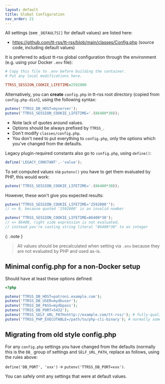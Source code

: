 ```yaml
---
layout: default
title: Global Configuration
nav_order: 21
---
```


All settings (see `_DEFAULTS[]` for default values) are listed here:

- <https://github.com/tt-rss/tt-rss/blob/main/classes/Config.php> (source code, including default values)

It is preferred to adjust tt-rss global configuration through the environment (e.g. using your Docker `.env` file):

```ini
# Copy this file to .env before building the container.
# Put any local modifications here.

TTRSS_SESSION_COOKIE_LIFETIME=2592000
```

Alternatively, you can **create** `config.php` in tt-rss root directory (copied from `config.php-dist`), using the following syntax:

```js
putenv('TTRSS_DB_HOST=myserver');
putenv('TTRSS_SESSION_COOKIE_LIFETIME='.(86400*30));
```

- Note lack of quotes around values.
- Options should be always prefixed by `TTRSS_`.
- Don't modify `classes/config.php`.
- You don't need to put everything to `config.php`, only the options which you've changed from the defaults.

Legacy plugin-required constants also go to `config.php`, using `define()`:

```js
define('LEGACY_CONSTANT',-'value');
```

To set computed values via `putenv()` you have to get them evaluated by PHP, this would work:

```js
putenv('TTRSS_SESSION_COOKIE_LIFETIME='.(86400*30));
```

However, these won't give you expected results:

```js
putenv("TTRSS_SESSION_COOKIE_LIFETIME='2592000'");
// => 0, because quoted '2592000' is an invalid number

putenv('TTRSS_SESSION_COOKIE_LIFETIME=86400*30');
// => 86400, right side expression is not evaluated,
// instead you're casting string literal "86400*30" to an integer
```

{: .note }
> All values should be precalculated when setting via `.env` because they are not evaluated by PHP and used as-is.

## Minimal config.php for a non-Docker setup

Should have at least these options defined:

```php
<?php

putenv('TTRSS_DB_HOST=patroni.example.com');
putenv('TTRSS_DB_USER=mydbuser');
putenv('TTRSS_DB_PASS=mydbpass');
putenv('TTRSS_DB_PORT=5432');
putenv('TTRSS_SELF_URL_PATH=http://example.com/tt-rss/'); # fully-qualified URL of your tt-rss install
putenv('TTRSS_PHP_EXECUTABLE=/path/to/php-cli-binary'); # normally something like /usr/bin/php
```

## Migrating from old style config.php

For any `config.php` settings you have changed from the defaults (normally this
is the `DB_` group of settings and `SELF_URL_PATH`, replace as follows, using
the rules above:

`define('DB_PORT', 'xxx')` &rarr; `putenv('TTRSS_DB_PORT=xxx')`.

You can safely omit any settings that were at default values.
